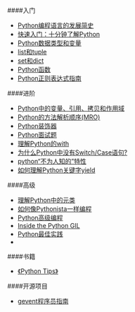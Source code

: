 ####入门
* [ Python编程语言的发展简史](http://www.15yan.com/story/1JKTBQvVk5e/)
* [快速入门：十分钟了解Python](http://blog.jobbole.com/43922/)
* [Python数据类型和变量](http://www.liaoxuefeng.com/wiki/0014316089557264a6b348958f449949df42a6d3a2e542c000/001431658624177ea4f8fcb06bc4d0e8aab2fd7aa65dd95000)
* [list和tuple](www.liaoxuefeng.com/wiki/0014316089557264a6b348958f449949df42a6d3a2e542c000/0014316724772904521142196b74a3f8abf93d8e97c6ee6000)
* [set和dict](www.liaoxuefeng.com/wiki/0014316089557264a6b348958f449949df42a6d3a2e542c000/00143167793538255adf33371774853a0ef943280573f4d000)
* [Python函数](http://www.cnblogs.com/vamei/archive/2012/06/01/2529500.html)
* [Python正则表达式指南](http://www.cnblogs.com/huxi/archive/2010/07/04/1771073.html)

####进阶
* [Python中的变量、引用、拷贝和作用域](http://xianglong.me/article/python-variable-quote-copy-and-scope/)
* [Python的方法解析顺序(MRO)](http://hanjianwei.com/2013/07/25/python-mro/)
* [Python装饰器](http://www.cnblogs.com/vamei/archive/2013/02/16/2820212.html)
* [Python面试题](http://xiaocong.github.io/blog/2013/06/16/python-interview-question-and-answer/)
* [理解Python的with](http://www.361way.com/python-with/3697.html)
* [为什么Python中没有Switch/Case语句?](http://python.jobbole.com/82008/)
* [python“不为人知的”特性](http://foofish.net/blog/25/python-tricks-tips)
* [如何理解Python关键字yield](http://foofish.net/blog/78/understanding-yield)

####高级
* [理解Python中的元类](http://python.jobbole.com/21351/)
* [如何像Pythonista一样编程](http://xianglong.me/article/how-to-code-like-a-pythonista-idiomatic-python/)
* [Python高级编程](http://dongweiming.github.io/Expert-Python/#1)
* [Inside the Python GIL](http://www.dabeaz.com/python/GIL.pdf)
* [Python最佳实践](http://docs.python-guide.org/en/latest/)
*

####书籍
* [《Python Tips》](http://book.pythontips.com/en/latest/index.html)

####开源项目
* [gevent程序员指南](http://xlambda.com/gevent-tutorial/)


